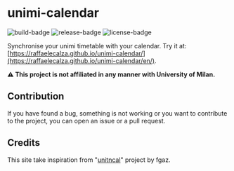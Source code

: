 # unimi-calendar
![build-badge](https://img.shields.io/github/deployments/raffaelecalza/unimi-calendar/github-pages?style=flat-square) ![release-badge](https://img.shields.io/github/v/release/raffaelecalza/unimi-calendar?style=flat-square) ![license-badge](https://img.shields.io/github/license/raffaelecalza/unimi-calendar?style=flat-square)

Synchronise your unimi timetable with your calendar. Try it at: [https://raffaelecalza.github.io/unimi-calendar/](https://raffaelecalza.github.io/unimi-calendar/en/).

**⚠️ This project is not affiliated in any manner with University of Milan.**

## Contribution
If you have found a bug, something is not working or you want to contribute to the project, you can open an issue or a pull request.

## Credits
This site take inspiration from "[unitncal](https://unitncal.fgaz.me/)" project by fgaz.
